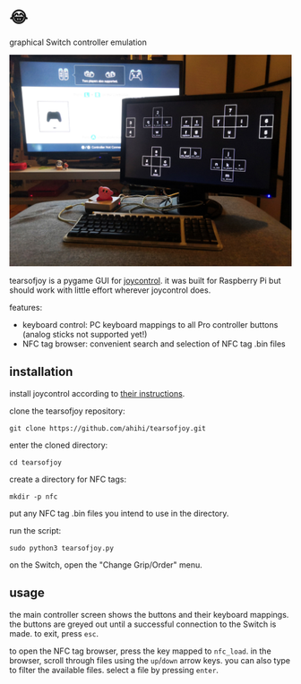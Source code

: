 # 😂

graphical Switch controller emulation

![demo photo](media/tearsofjoy.jpg)

tearsofjoy is a pygame GUI for [joycontrol](https://github.com/mart1nro/joycontrol). it was built for Raspberry Pi but should work with little effort wherever joycontrol does.

features:

- keyboard control: PC keyboard mappings to all Pro controller buttons (analog sticks not supported yet!)
- NFC tag browser: convenient search and selection of NFC tag .bin files

## installation

install joycontrol according to [their instructions](https://github.com/mart1nro/joycontrol).

clone the tearsofjoy repository:

```
git clone https://github.com/ahihi/tearsofjoy.git
```

enter the cloned directory:

```
cd tearsofjoy
```

create a directory for NFC tags:

```
mkdir -p nfc
```

put any NFC tag .bin files you intend to use in the directory.

run the script:

```
sudo python3 tearsofjoy.py
```

on the Switch, open the "Change Grip/Order" menu.

## usage

the main controller screen shows the buttons and their keyboard mappings. the buttons are greyed out until a successful connection to the Switch is made. to exit, press `esc`.

to open the NFC tag browser, press the key mapped to `nfc_load`. in the browser, scroll through files using the `up`/`down` arrow keys. you can also type to filter the available files. select a file by pressing `enter`.
